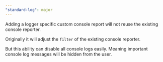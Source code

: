 ```yaml
---
"standard-log": major
---
```


Adding a logger specific custom console report will not reuse the existing console reporter.

Originally it will adjust the `filter` of the existing console reporter.

But this ability can disable all console logs easily.
Meaning important console log messages will be hidden from the user.
